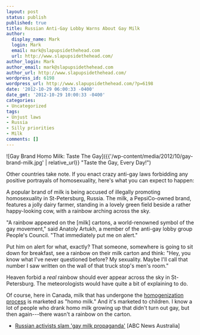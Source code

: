 ```yaml
---
layout: post
status: publish
published: true
title: Russian Anti-Gay Lobby Warns About Gay Milk
author:
  display_name: Mark
  login: Mark
  email: mark@slapupsidethehead.com
  url: http://www.slapupsidethehead.com/
author_login: Mark
author_email: mark@slapupsidethehead.com
author_url: http://www.slapupsidethehead.com/
wordpress_id: 6198
wordpress_url: http://www.slapupsidethehead.com/?p=6198
date: '2012-10-29 06:00:33 -0400'
date_gmt: '2012-10-29 10:00:33 -0400'
categories:
- Uncategorized
tags:
- Unjust laws
- Russia
- Silly priorities
- Milk
comments: []
---
```

![Gay Brand Homo Milk: Taste The Gay]({{'/wp-content/media/2012/10/gay-brand-milk.jpg' | relative_url}} "Taste the Gay, Every Day!")

Other countries take note. If you enact crazy anti-gay laws forbidding any positive portrayals of homosexuality, here's what you can expect to happen:

A popular brand of milk is being accused of illegally promoting homosexuality in St-Petersburg, Russia. The milk, a PepsiCo-owned brand, features a jolly dairy farmer, standing in a lovely green field beside a rather happy-looking cow, with a rainbow arching across the sky.

"A rainbow appeared on the [milk] cartons, a world-renowned symbol of the gay movement," said Anatoly Artukh, a member of the anti-gay lobby group People's Council. "That immediately put me on alert."

Put him on alert for what, exactly? That someone, somewhere is going to sit down for breakfast, see a rainbow on their milk carton and think: "Hey, you know what I've never questioned before? My sexuality. Maybe I'll call that number I saw written on the wall of that truck stop's men's room."

Heaven forbid a _real_ rainbow should ever appear across the sky in St-Petersburg. The meteorologists would have quite a bit of explaining to do.

Of course, here in Canada, milk that has undergone the [homogenization process](http://en.wikipedia.org/wiki/Homogenized_milk "No homo for me, though. I prefer skim.") is marketed as "homo milk." And it's marketed to children. I know a lot of people who drank homo milk growing up that didn't turn out gay, but then again---there wasn't a rainbow on the carton.

- [Russian activists slam 'gay milk propaganda'](http://www.abc.net.au/news/2012-10-14/russian-activists-gay-milk/4311912) [ABC News Australia]
